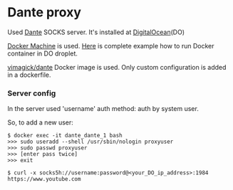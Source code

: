 # Dante proxy

Used [Dante](http://www.inet.no/dante/index.html) SOCKS server.
It's installed at [DigitalOcean](https://www.digitalocean.com/)(DO)

[Docker Machine](https://docs.docker.com/machine/overview/) is used. 
[Here](https://docs.docker.com/machine/examples/ocean/) is complete example how to run Docker container in DO droplet.

[vimagick/dante](https://hub.docker.com/r/vimagick/dante/) Docker image is used. Only custom configuration is added in a dockerfile. 

### Server config
In the server used 'username' auth method: auth by system user.

So, to add a new user:

```
$ docker exec -it dante_dante_1 bash
>>> sudo useradd --shell /usr/sbin/nologin proxyuser
>>> sudo passwd proxyuser
>>> [enter pass twice]
>>> exit

$ curl -x socks5h://username:password@<your_DO_ip_address>:1984 https://www.youtube.com
```